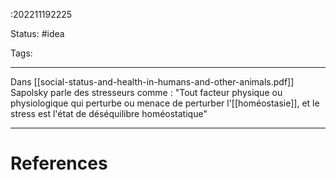:202211192225

Status: #idea

Tags:

---

Dans [[social-status-and-health-in-humans-and-other-animals.pdf]] Sapolsky parle des stresseurs comme : "Tout facteur physique ou physiologique qui perturbe ou menace de perturber l'[[homéostasie]], et le stress est l'état de déséquilibre homéostatique"

---
# References